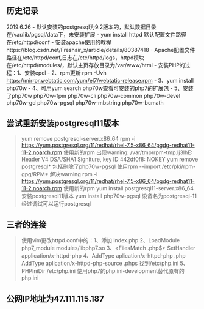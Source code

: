 ## 历史记录
2019.6.26
    - 默认安装的postgresql为9.2版本的，默认数据目录在/var/lib/pgsql/data下，未安装扩展
    - yum install httpd 默认配置文件路径在/etc/httpd/conf
    - 安装apache使用的教程https://blog.csdn.net/Freshair_x/article/details/80387418
    - Apache配置文件路径在/etc/httpd/conf,日志在/etc/httpd/logs，httpd模块在/etc/httpd/modules/，默认主页存放目录为/var/www/html
    - 安装PHP的过程：1、安装epel
    -              2、rpm更新 rpm -Uvh https://mirror.webtatic.com/yum/el7/webtatic-release.rpm
    -              3、yum install php70w
    -              4、可用yum search php70w查看可安装的php7的扩展包
    -              5、安装了php70w php70w-fpm php70w-cli php70w-common php70w-devel php70w-gd php70w-pgsql php70w-mbstring php70w-bcmath
                  
## 尝试重新安装postgresql11版本
>   yum remove postgresql-server.x86_64
>   rpm -i https://yum.postgresql.org/11/redhat/rhel-7.5-x86_64/pgdg-redhat11-11-2.noarch.rpm 使用新的rpm
>   出现warning: /var/tmp/rpm-tmp.Ij3IhE: Header V4 DSA/SHA1 Signiture, key ID 442df0f8: NOKEY
>   yum remove postgresql* 包括删除了php70w-pgsql
>   使用rpm --import /etc/pki/rpm-gpg/RPM* 解决warning
>   rpm -i https://yum.postgresql.org/11/redhat/rhel-7.5-x86_64/pgdg-redhat11-11-2.noarch.rpm 使用新的rpm
>   yum install postgresql11-server.x86_64 安装postgresql11版本
>   yum install php70w-pgsql
>   设备名为postgresql-11
>   经过调试可以运行postgresql

## 三者的连接

>   使用vim更改httpd.conf中的：1、添加 index.php
                              2、LoadModule php7_module modules/libphp7.so
                              3、<FilesMatch \.php$>
                                   SetHandler application/x-httpd-php
                                 </FilesMatch>
                              4、AddType aplication/x-httpd-php .php
                                 AddType aplication/x-httpd-php-source .phps
>   找到/etc/php.ini          5、PHPIniDir /etc/php.ini
>   使用php7的php.ini-development替代原有的php.ini
>   

##  公网IP地址为47.111.115.187
